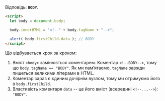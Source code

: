 Відповідь: **`BODY`**.

```html run
<script>
  let body = document.body;

  body.innerHTML = "<!--" + body.tagName + "-->";

  alert( body.firstChild.data ); // BODY
</script>
```

Що відбувається крок за кроком:

1. Вміст `<body>` замінюється коментарем. Коментар `<!--BODY-->`, тому що `body.tagName == "BODY"`. Як ми пам’ятаємо, `tagName` завжди пишеться великими літерами в HTML.
2. Коментар зараз є єдиним дочірнім вузлом, тому ми отримуємо його в `body.firstChild`.
3. Властивість коментаря `data` -- це його вміст (всередині `<!--...-->`): `"BODY"`.
